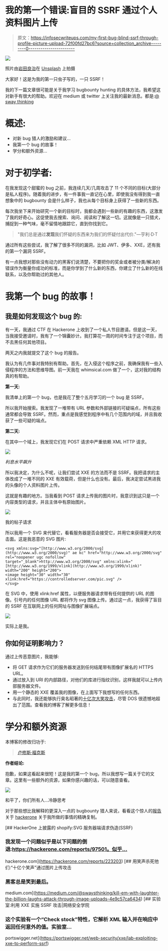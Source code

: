 # 我的第一个错误:盲目的 SSRF 通过个人资料图片上传

> 原文：<https://infosecwriteups.com/my-first-bug-blind-ssrf-through-profile-picture-upload-72f00fd27bc6?source=collection_archive---------0----------------------->

![](img/32a7fc446e3064d69a86950f6d2cea58.png)

照片由[岩田良治](https://unsplash.com/@ryoji__iwata?utm_source=medium&utm_medium=referral)在 [Unsplash](https://unsplash.com?utm_source=medium&utm_medium=referral) 上拍摄

大家好！这是为我的第一只虫子写的，一只 SSRF！

我的下一篇文章很可能是关于我学习 bugbounty hunting 的具体方法，我希望这对新手有很大的帮助。欢迎在 medium 或 twitter 上关注我的最新消息。都是:[@ sway thinking](https://medium.com/u/3e3753492422?source=post_page-----72f00fd27bc6--------------------------------)

# 概述:

*   对新 bug 猎人的激励和建议…
*   我第一个 bug 的故事！
*   学分和额外资源…

# 对于初学者:

在我发现这个甜蜜的 bug 之前，我连续几天/几周攻击了 11 个不同的目标(大部分是私人程序)。随着我的进步，有一件事我一直记在心里，即使我没有得到我一直想象中的 bugbounty 会是什么样子，我也从每个目标身上获得了一些新的东西。

每次我坐下来开始研究一个新的目标时，我都会遇到一些新的有趣的东西，这激发了我的好奇心。这促使我去搜索、询问、阅读和了解这一切。这就像是一只猎犬，捕捉到一种气味，毫不留情地跟踪它，直到你找到它。

> "我们总是通过**发现**我们怀疑的东西来为我们的怀疑付出代价."—亨利·D·T

通过所有这些尝试，我了解了很多不同的漏洞，比如 JWT、伊多、XXE，还有我的第一个漏洞 SSRF。

有一点我想对那些没有动力的黑客们说清楚，不要把你的奖金或者被分类/解决的错误作为衡量你成功的标准，而是你学到了什么新的东西，你建立了什么新的在线联系，以及你帮助过的其他人。

# 我第一个 bug 的故事！

## 我是如何发现这个 bug 的:

有一天，我通过 CTF 在 Hackerone 上收到了一个私人节目邀请。但是这一天，当我接受邀请时，我有了一个锦囊妙计。我打算花一周的时间专注于这个项目，而不去黑任何其他项目。

两天之内我就提交了这个 bug 的报告。

我认为有几件事对我特别有帮助。首先，在入侵这个程序之前，我确保我有一些入侵程序的方法和思维导图。前一天我在 whimsical.com 做了一个，这对我的结构真的有帮助。

**第一天:**

我清单上的第一个 bug，也是我花了整个五月学习的一个 bug 是 SSRF。

所以我开始搜索。我发现了一堆带有 URL 参数和外部链接的可疑端点，所有这些通常都会导致 SSRF。然而，重点是我感觉到程序中有几个范围内的域，并且我收获了一些可疑的端点。

**第二天:**

在其中一个域上，我发现它们在 POST 请求中严重依赖 XML HTTP 请求。

![](img/c56a6852211b33ae34e723af86438558.png)

*利息水平飙升*

所以我决定，为什么不呢，让我们尝试 XXE 的方法而不是 SSRF。我把请求的主体改成了一堆不同的 XXE 有效载荷，但是什么也没有。最后，我决定尝试黑进我的头像的个人资料图片上传。

这就是有趣的地方。当我看到 POST 请求上传我的图片时，我意识到这只是一个内容类型的请求，并且主体中有原始图片。

![](img/8ebd96c5564f5c2d29c1641edc66df0c.png)

我的帖子请求

所以我用一个 SVG 来代替它，看看服务器是否会接受它，并用它来获得更大的攻击面。这是我恶意的 SVG 图片:

```
<svg xmlns:svg="[http://www.w3.org/2000/svg](http://www.w3.org/2000/svg)" ae kc" href="http://www.w3.org/2000/svg" rel="noopener ugc nofollow" target="_blank">http://www.w3.org/2000/svg" xmlns:xlink="[http://www.w3.org/1999/xlink](http://www.w3.org/1999/xlink)" width="200" height="200"> 
<image height="30" width="30" 
xlink:href="https://controlledserver.com/pic.svg" /> 
</svg>
```

在 SVG 中，使用 xlink:href 属性，以便服务器请求带有任何提供的 URL 的图像。引号内的任何图像 URL 都将作为 svg 图像上传。通过这一点，我获得了盲目的 SSRF 在互联网上的任何网址与图像扩展端点。

![](img/a3d784b88d44af9e83106ab436e42781.png)

实际上是我。

## 你如何证明影响力？

通过上传恶意图片，我能够:

*   将 GET 请求作为它们的服务器发送到任何结尾带有图像扩展名的 HTTPS URL。
*   通过放入到 URI 的内部路径，对他们的库进行指纹识别，这样我就可以上传内部服务器文件。
*   用一个静态的 XXE 覆盖我的图像，在上面写下我想写的任何东西。
*   与此同时，我还能够执行臭名昭著的[十亿次大笑攻击](https://medium.com/@swaysthinking/kill-em-with-laughter-the-billion-laughs-attack-through-image-uploads-4e9c57ca6434)，尽管 DOS 很遗憾地超出了范围。查看我的博客了解更多信息！

# 学分和额外资源

本博客的修改归功于:

> [卢修斯·福克斯](https://medium.com/u/bc01c676b36f?source=post_page-----72f00fd27bc6--------------------------------)

**作者结论:**

抱歉，如果这看起来很短！这是我的第一个 bug，所以我想写一篇关于它的文章。这里有一些额外的资源，如果你感兴趣的话，可以随意查看。

![](img/69aa890d86f16d1d1c816131af9ccec4.png)

和平了，你们所有人…冷静思考

对于那些想比我解释的更深入一点的 bugbounty 猎人来说，看看这个惊人的[报告](https://hackerone.com/reports/223203)关于 [hackerone](https://hackerone.com/reports/223203) 关于我所做的事情的精确复制。

[](https://hackerone.com/reports/223203) [## HackerOne 上披露的 shopify:SVG 服务器端请求伪造(SSRF)

### 我发现一个问题似乎是以下问题的倒退:https://hackerone.com/reports/97501。似乎…

hackerone.com](https://hackerone.com/reports/223203) [](https://medium.com/@swaysthinking/kill-em-with-laughter-the-billion-laughs-attack-through-image-uploads-4e9c57ca6434) [## 用笑声杀死他们:“十亿个笑声”通过图片上传攻击

### 黑客总是笑到最后。

medium.com](https://medium.com/@swaysthinking/kill-em-with-laughter-the-billion-laughs-attack-through-image-uploads-4e9c57ca6434) [](https://portswigger.net/web-security/xxe/lab-exploiting-xxe-to-perform-ssrf) [## 实验室:利用 XXE 实施 SSRF 攻击|网络安全学院

### 这个实验有一个“Check stock”特性，它解析 XML 输入并在响应中返回任何意外的值。实验室…

portswigger.net](https://portswigger.net/web-security/xxe/lab-exploiting-xxe-to-perform-ssrf)